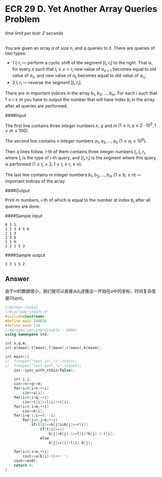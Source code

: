 # ECR 29 D. Yet Another Array Queries Problem

###### time limit per test: 2 seconds

You are given an array $a$ of size $n$, and $q$ queries to it. There are queries of two types:

- 1 $l_i$ $r_i$ — perform a cyclic shift of the segment $[l_i, r_i]$ to the right. That is, for every $x$ such that $l_i ≤ x < r_i$ new value of $a_{x + 1}$ becomes equal to old value of $a_x$, and new value of $a_{l_i}$ becomes equal to old value of $a_{r_i}$;
- 2 $l_i$ $r_i$ — reverse the segment $[l_i, r_i]$.

There are $m$ important indices in the array $b_1, b_2, ..., b_m$. For each $i$ such that $1 ≤ i ≤ m$ you have to output the number that will have index $b_i$ in the array after all queries are performed.

####Input

The first line contains three integer numbers $n$, $q$ and $m$ $(1 ≤ n, q ≤ 2·10^5, 1 ≤ m ≤ 100)$.

The second line contains $n$ integer numbers $a_1, a_2, ..., a_n$ $(1 ≤ a_i ≤ 10^9)$.

Then $q$ lines follow. $i$-th of them contains three integer numbers $t_i, l_i, r_i$, where $t_i$ is the type of $i$-th query, and $[l_i, r_i]$ is the segment where this query is performed $(1 ≤ t_i ≤ 2, 1 ≤ l_i ≤ r_i ≤ n)$.

The last line contains $m$ integer numbers $b_1, b_2, ..., b_m$ $(1 ≤ b_i ≤ n)$ — important indices of the array.

####Output

Print $m$ numbers, $i$-th of which is equal to the number at index $b_i$ after all queries are done.

####Sample input

```
6 3 5
1 2 3 4 5 6
2 1 3
2 3 6
1 1 6
2 2 1 5 3
```

####Sample output

```
3 3 1 5 2 
```

## Answer

由于$m$的数据很小，我们就可以直接从$b_i$逆推出一开始在$a$中的坐标，时间复杂度是$O(qm)$。

```c++
//Author:CookiC
//#include"stdafx.h"
#include<iostream>
#define maxn 200010
#define maxm 110
//#pragma warning(disable : 4996)
using namespace std;

int n,q,m;
int a[maxn],t[maxn],l[maxn],r[maxn],b[maxm];

int main(){
//	freopen("test.in","r",stdin);
//	freopen("test.out","w",stdout);
	ios::sync_with_stdio(false);
	
	int i,j;
	cin>>n>>q>>m;
	for(i=0;i<n;++i)
		cin>>a[i];
	for(i=0;i<q;++i)
		cin>>t[i]>>l[i]>>r[i];
	for(i=0;i<m;++i)
		cin>>b[i];
	for(i=q-1;i>=0;--i)
		for(j=0;j<m;++j)
			if(l[i]<=b[j]&&b[j]<=r[i])
				if(t[i]==1)
					b[j]=b[j]-1>=l[i]?b[j]-1:r[i];
				else
					b[j]=r[i]+l[i]-b[j];
	
	for(i=0;i<m;++i)
		cout<<a[b[i]-1]<<' ';
	cout<<endl;
	return 0;
}
```

